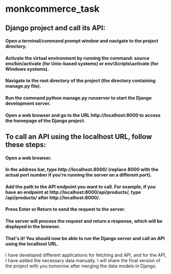# monkcommerce_task
## Django project and call its API:

#### Open a terminal/command prompt window and navigate to the project directory.

#### Activate the virtual environment by running the command: source env/bin/activate (for Unix-based systems) or env\Scripts\activate (for Windows systems).

#### Navigate to the root directory of the project (the directory containing manage.py file).

#### Run the command python manage.py runserver to start the Django development server.

#### Open a web browser and go to the URL http://localhost:8000 to access the homepage of the Django project.


## To call an API using the localhost URL, follow these steps:

#### Open a web browser.

#### In the address bar, type http://localhost:8000/ (replace 8000 with the actual port number if you're running the server on a different port).

#### Add the path to the API endpoint you want to call. For example, if you have an endpoint at http://localhost:8000/api/products/, type /api/products/ after http://localhost:8000/.

#### Press Enter or Return to send the request to the server.

#### The server will process the request and return a response, which will be displayed in the browser.

#### That's it! You should now be able to run the Django server and call an API using the localhost URL.

I have developed different applications for fetching and API, and for the API, I have added the necessary data manually. I will share the final version of the project with you tomorrow after merging the data models in Django.
